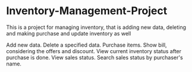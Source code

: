 # Inventory-Management-Project
This is a project for managing inventory, that is adding new data, deleting and making purchase and update inventory as well

Add new data.
Delete a specified data.
Purchase items.
Show bill, considering the offers and discount.
View current inventory status after purchase is done.
View sales status.
Search sales status by purchaser's name.
